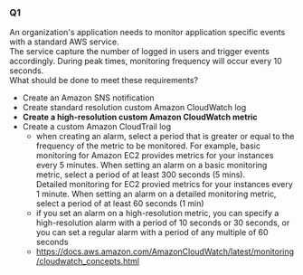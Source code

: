 ### Q1
An organization's application needs to monitor application specific events with a standard AWS service.  
The service capture the number of logged in users and trigger events accordingly. During peak times, monitoring frequency will occur every 10 seconds.  
What should be done to meet these requirements? 
* Create an Amazon SNS notification
* Create standard resolution custom Amazon CloudWatch log
* **Create a high-resolution custom Amazon CloudWatch metric**
* Create a custom Amazon CloudTrail log   
    * when creating an alarm, select a period that is greater or equal to the frequency of the metric to be monitored. For example, basic monitoring for Amazon EC2 provides metrics for your instances every 5 minutes. When setting an alarm on a basic monitoring metric, select a period of at least 300 seconds (5 mins).  
    Detailed monitoring for EC2 provied metrics for your instances every 1 minute. When setting an alarm on a detailed monitoring metric, select a period of at least 60 seconds (1 min)
    * if you set an alarm on a high-resolution metric, you can specify a high-resolution alarm with a period of 10 seconds or 30 seconds, or you can set a regular alarm with a period of any multiple of 60 seconds 
    * https://docs.aws.amazon.com/AmazonCloudWatch/latest/monitoring/cloudwatch_concepts.html

